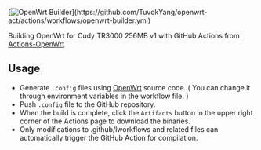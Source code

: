 [![OpenWrt Builder](https://github.com/TuvokYang/openwrt-act/actions/workflows/openwrt-builder.yml/badge.svg?)](https://github.com/TuvokYang/openwrt-act/actions/workflows/openwrt-builder.yml)

Building OpenWrt for Cudy TR3000 256MB v1 with GitHub Actions from [Actions-OpenWrt](https://github.com/P3TERX/Actions-OpenWrt)

## Usage

- Generate `.config` files using [OpenWrt](https://github.com/openwrt/openwrt) source code. ( You can change it through environment variables in the workflow file. )
- Push `.config` file to the GitHub repository.
- When the build is complete, click the `Artifacts` button in the upper right corner of the Actions page to download the binaries.
- Only modifications to .github/lworkflows and related files can automatically trigger the GitHub Action for compilation.
